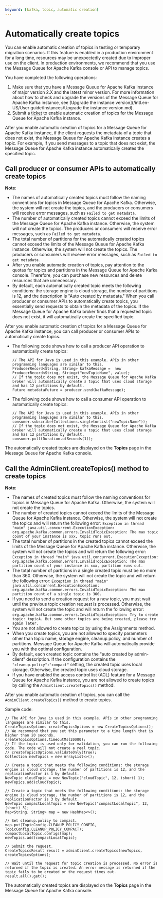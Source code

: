 ```yaml
---
keyword: [kafka, topic, automatic creation]
---
```


# Automatically create topics

You can enable automatic creation of topics in testing or temporary migration scenarios. If this feature is enabled in a production environment for a long time, resources may be unexpectedly created due to improper use on the client. In production environments, we recommend that you use the Message Queue for Apache Kafka console or API to manage topics.

You have completed the following operations:

1.  Make sure that you have a Message Queue for Apache Kafka instance of major version 2.X and the latest minor version. For more information about how to check and upgrade the versions of the Message Queue for Apache Kafka instance, see [Upgrade the instance version](/intl.en-US/User guide/Instances/Upgrade the instance version.md).
2.  Submit a [ticket](https://workorder-intl.console.aliyun.com/) to enable automatic creation of topics for the Message Queue for Apache Kafka instance.

After you enable automatic creation of topics for a Message Queue for Apache Kafka instance, if the client requests the metadata of a topic that does not exist, the Message Queue for Apache Kafka instance creates a topic. For example, if you send messages to a topic that does not exist, the Message Queue for Apache Kafka instance automatically creates the specified topic.

## Call producer or consumer APIs to automatically create topics

**Note:**

-   The names of automatically created topics must follow the naming conventions for topics in Message Queue for Apache Kafka. Otherwise, the system will not create the topics, and the producers or consumers will receive error messages, such as `Failed to get metadata`.
-   The number of automatically created topics cannot exceed the limits of the Message Queue for Apache Kafka instance. Otherwise, the system will not create the topics. The producers or consumers will receive error messages, such as `Failed to get metadata`.
-   The total number of partitions for the automatically created topics cannot exceed the limits of the Message Queue for Apache Kafka instance. Otherwise, the system will not create the topics. The producers or consumers will receive error messages, such as `Failed to get metadata`.
-   After you enable automatic creation of topics, pay attention to the quotas for topics and partitions in the Message Queue for Apache Kafka console. Therefore, you can purchase new resources and delete resources that are unnecessary.
-   By default, each automatically created topic meets the following conditions: the storage engine is cloud storage, the number of partitions is 12, and the description is "Auto created by metadata." When you call producer or consumer APIs to automatically create topics, you essentially send requests to obtain the metadata of the topics. If the Message Queue for Apache Kafka broker finds that a requested topic does not exist, it will automatically create the specified topic.

After you enable automatic creation of topics for a Message Queue for Apache Kafka instance, you can call producer or consumer APIs to automatically create topics.

-   The following code shows how to call a producer API operation to automatically create topics:

    ```
    // The API for Java is used in this example. APIs in other programming languages are similar to this.
    ProducerRecord<String, String> kafkaMessage =  new ProducerRecord<String, String>("newTopicName", value);
    // If the topic does not exist, the Message Queue for Apache Kafka broker will automatically create a topic that uses cloud storage and has 12 partitions by default.
    Future metadataFuture = producer.send(kafkaMessage);
    ```

-   The following code shows how to call a consumer API operation to automatically create topics:

    ```
    // The API for Java is used in this example. APIs in other programming languages are similar to this.
    consumer.subscribe(Collections.singletonList("newTopicName"));
    // If the topic does not exist, the Message Queue for Apache Kafka broker will automatically create a topic that uses cloud storage and has 12 partitions by default.
    consumer.poll(Duration.ofSeconds(1));
    ```


The automatically created topics are displayed on the **Topics** page in the Message Queue for Apache Kafka console.

## Call the AdminClient.createTopics\(\) method to create topics

**Note:**

-   The names of created topics must follow the naming conventions for topics in Message Queue for Apache Kafka. Otherwise, the system will not create the topics.
-   The number of created topics cannot exceed the limits of the Message Queue for Apache Kafka instance. Otherwise, the system will not create the topics and will return the following error: `Exception in thread "main" java.util.concurrent.ExecutionException: org.apache.kafka.common.errors.InvalidTopicException: The max topic count of your instance is xxx, topic runs out.`
-   The total number of partitions in the created topics cannot exceed the limits of the Message Queue for Apache Kafka instance. Otherwise, the system will not create the topics and will return the following error: `Exception in thread "main" java.util.concurrent.ExecutionException: org.apache.kafka.common.errors.InvalidTopicException: The max partition count of your instance is xxx, partition runs out.`
-   The total number of partitions in a single created topic must be no more than 360. Otherwise, the system will not create the topic and will return the following error: `Exception in thread "main" java.util.concurrent.ExecutionException: org.apache.kafka.common.errors.InvalidTopicException: The max partition count of a single topic is 360.`
-   If you need to send a creation request for a new topic, you must wait until the previous topic creation request is processed. Otherwise, the system will not create the topic and will return the following error: `org.apache.kafka.common.errors.InvalidTopicException: Try to create topic: topicA. But some other topics are being created, please try again later.`
-   You are not allowed to create topics by using the Assignments method.
-   When you create topics, you are not allowed to specify parameters other than topic name, storage engine, cleanup.policy, and number of partitions. Message Queue for Apache Kafka will automatically provide you with the optimal configuration.
-   By default, each created topic contains the "auto created by admin-client" description. If the configuration contains the `"cleanup.policy":"compact"` setting, the created topic uses local storage. Otherwise, the created topic uses cloud storage.
-   If you have enabled the access control list \(ACL\) feature for a Message Queue for Apache Kafka instance, you are not allowed to create topics by calling the `AdminClient.createTopics()` method.

After you enable automatic creation of topics, you can call the `AdminClient.createTopics()` method to create topics.

Sample code:

```
// The API for Java is used in this example. APIs in other programming languages are similar to this.
CreateTopicsOptions createTopicsOptions = new CreateTopicsOptions();
// We recommend that you set this parameter to a time length that is higher than 20 seconds.
createTopicsOptions.timeoutMs(20000);
// If the topic is used only for validation, you can run the following code. The code will not create a real topic.
// createTopicsOptions.validateOnly(true);
Collection newTopics = new ArrayList<>();

// Create a topic that meets the following conditions: the storage engine is cloud storage, the number of partitions is 12, and the replicationFactor is 1 by default.
NewTopic cloudTopic = new NewTopic("cloudTopic", 12, (short) 1);
newTopics.add(cloudTopic);

// Create a topic that meets the following conditions: the storage engine is cloud storage, the number of partitions is 12, and the replicationFactor is 3 by default.
NewTopic compactLocalTopic = new NewTopic("compactLocalTopic", 12, (short) 3);
Map<String, String> map = new HashMap<>();

// Set cleanup.policy to compact.
map.put(TopicConfig.CLEANUP_POLICY_CONFIG, TopicConfig.CLEANUP_POLICY_COMPACT);
compactLocalTopic.configs(map);
newTopics.add(compactLocalTopic);

// Submit the request.
CreateTopicsResult result = adminClient.createTopics(newTopics, createTopicsOptions);

// Wait until the request for topic creation is processed. No error is returned if the topic is created. An error message is returned if the topic fails to be created or the request times out.
result.all().get();
```

The automatically created topics are displayed on the **Topics** page in the Message Queue for Apache Kafka console.

